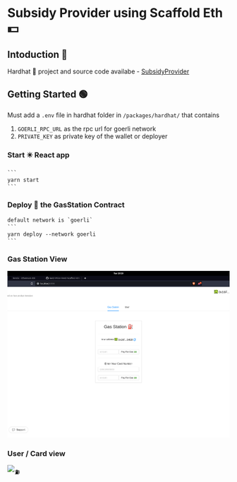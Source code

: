 # Subsidy Provider using Scaffold Eth 💵

## Intoduction 💁
Hardhat 👷 project and source code availabe - [SubsidyProvider](https://github.com/priyanshu87694/Subsidy-Provider)

## Getting Started 🟢
Must add a `.env` file in hardhat folder in `/packages/hardhat/` that contains
1. `GOERLI_RPC_URL` as the rpc url for goerli network
2. `PRIVATE_KEY` as private key of the wallet or deployer

### Start ✴️ React app
    ```
    yarn start
    ```

### Deploy 📡 the GasStation Contract

    default network is `goerli`
    ```
    yarn deploy --network goerli
    ```

### Gas Station View
![⛽](view_1.png)

### User / Card view
![⛽](view2.png)
